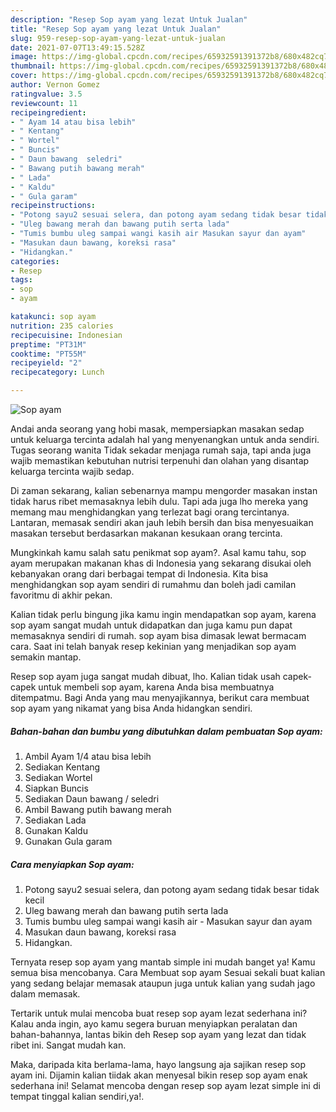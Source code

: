 ```yaml
---
description: "Resep Sop ayam yang lezat Untuk Jualan"
title: "Resep Sop ayam yang lezat Untuk Jualan"
slug: 959-resep-sop-ayam-yang-lezat-untuk-jualan
date: 2021-07-07T13:49:15.528Z
image: https://img-global.cpcdn.com/recipes/65932591391372b8/680x482cq70/sop-ayam-foto-resep-utama.jpg
thumbnail: https://img-global.cpcdn.com/recipes/65932591391372b8/680x482cq70/sop-ayam-foto-resep-utama.jpg
cover: https://img-global.cpcdn.com/recipes/65932591391372b8/680x482cq70/sop-ayam-foto-resep-utama.jpg
author: Vernon Gomez
ratingvalue: 3.5
reviewcount: 11
recipeingredient:
- " Ayam 14 atau bisa lebih"
- " Kentang"
- " Wortel"
- " Buncis"
- " Daun bawang  seledri"
- " Bawang putih bawang merah"
- " Lada"
- " Kaldu"
- " Gula garam"
recipeinstructions:
- "Potong sayu2 sesuai selera, dan potong ayam sedang tidak besar tidak kecil"
- "Uleg bawang merah dan bawang putih serta lada"
- "Tumis bumbu uleg sampai wangi kasih air Masukan sayur dan ayam"
- "Masukan daun bawang, koreksi rasa"
- "Hidangkan."
categories:
- Resep
tags:
- sop
- ayam

katakunci: sop ayam 
nutrition: 235 calories
recipecuisine: Indonesian
preptime: "PT31M"
cooktime: "PT55M"
recipeyield: "2"
recipecategory: Lunch

---
```



![Sop ayam](https://img-global.cpcdn.com/recipes/65932591391372b8/680x482cq70/sop-ayam-foto-resep-utama.jpg)

Andai anda seorang yang hobi masak, mempersiapkan masakan sedap untuk keluarga tercinta adalah hal yang menyenangkan untuk anda sendiri. Tugas seorang  wanita Tidak sekadar menjaga rumah saja, tapi anda juga wajib memastikan kebutuhan nutrisi terpenuhi dan olahan yang disantap keluarga tercinta wajib sedap.

Di zaman  sekarang, kalian sebenarnya mampu mengorder masakan instan tidak harus ribet memasaknya lebih dulu. Tapi ada juga lho mereka yang memang mau menghidangkan yang terlezat bagi orang tercintanya. Lantaran, memasak sendiri akan jauh lebih bersih dan bisa menyesuaikan masakan tersebut berdasarkan makanan kesukaan orang tercinta. 



Mungkinkah kamu salah satu penikmat sop ayam?. Asal kamu tahu, sop ayam merupakan makanan khas di Indonesia yang sekarang disukai oleh kebanyakan orang dari berbagai tempat di Indonesia. Kita bisa menghidangkan sop ayam sendiri di rumahmu dan boleh jadi camilan favoritmu di akhir pekan.

Kalian tidak perlu bingung jika kamu ingin mendapatkan sop ayam, karena sop ayam sangat mudah untuk didapatkan dan juga kamu pun dapat memasaknya sendiri di rumah. sop ayam bisa dimasak lewat bermacam cara. Saat ini telah banyak resep kekinian yang menjadikan sop ayam semakin mantap.

Resep sop ayam juga sangat mudah dibuat, lho. Kalian tidak usah capek-capek untuk membeli sop ayam, karena Anda bisa membuatnya ditempatmu. Bagi Anda yang mau menyajikannya, berikut cara membuat sop ayam yang nikamat yang bisa Anda hidangkan sendiri.

<!--inarticleads1-->

##### Bahan-bahan dan bumbu yang dibutuhkan dalam pembuatan Sop ayam:

1. Ambil  Ayam 1/4 atau bisa lebih
1. Sediakan  Kentang
1. Sediakan  Wortel
1. Siapkan  Buncis
1. Sediakan  Daun bawang / seledri
1. Ambil  Bawang putih bawang merah
1. Sediakan  Lada
1. Gunakan  Kaldu
1. Gunakan  Gula garam




<!--inarticleads2-->

##### Cara menyiapkan Sop ayam:

1. Potong sayu2 sesuai selera, dan potong ayam sedang tidak besar tidak kecil
1. Uleg bawang merah dan bawang putih serta lada
1. Tumis bumbu uleg sampai wangi kasih air - Masukan sayur dan ayam
1. Masukan daun bawang, koreksi rasa
1. Hidangkan.




Ternyata resep sop ayam yang mantab simple ini mudah banget ya! Kamu semua bisa mencobanya. Cara Membuat sop ayam Sesuai sekali buat kalian yang sedang belajar memasak ataupun juga untuk kalian yang sudah jago dalam memasak.

Tertarik untuk mulai mencoba buat resep sop ayam lezat sederhana ini? Kalau anda ingin, ayo kamu segera buruan menyiapkan peralatan dan bahan-bahannya, lantas bikin deh Resep sop ayam yang lezat dan tidak ribet ini. Sangat mudah kan. 

Maka, daripada kita berlama-lama, hayo langsung aja sajikan resep sop ayam ini. Dijamin kalian tiidak akan menyesal bikin resep sop ayam enak sederhana ini! Selamat mencoba dengan resep sop ayam lezat simple ini di tempat tinggal kalian sendiri,ya!.

